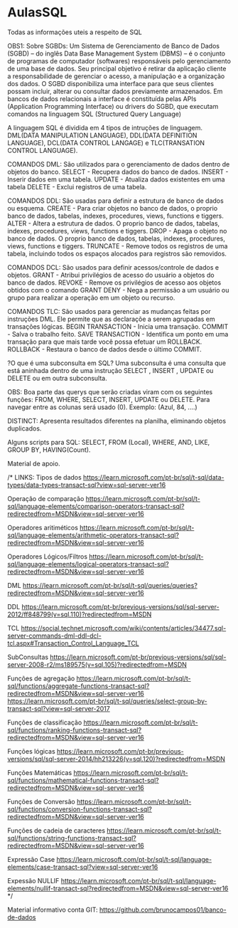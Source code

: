 # AulasSQL
Todas as informações uteis a respeito de SQL

OBS1: Sobre SGBDs: Um Sistema de Gerenciamento de Banco de Dados (SGBD) – do inglês Data Base Management System (DBMS) – é o conjunto de programas de computador (softwares) responsáveis pelo gerenciamento de uma base de dados. Seu principal objetivo é retirar da aplicação cliente a responsabilidade de gerenciar o acesso, a manipulação e a organização dos dados. O SGBD disponibiliza uma interface para que seus clientes possam incluir, alterar ou consultar dados previamente armazenados. Em bancos de dados relacionais a interface é constituída pelas APIs (Application Programming Interface) ou drivers do SGBD, que executam comandos na linguagem SQL (Structured Query Language)

A linguagem SQL é dividida em 4 tipos de intruções de linguagem. DML(DATA MANIPULATION LANGUAGE), DDL(DATA DEFINITION LANGUAGE), DCL(DATA CONTROL LANGAGE) e TLC(TRANSATION CONTROL LANGUAGE).

COMANDOS DML: São utilizados para o gerenciamento de dados dentro de objetos do banco.
SELECT - Recupera dados do banco de dados.
INSERT - Inserir dados em uma tabela.
UPDATE - Atualiza dados existentes em uma tabela
DELETE - Exclui registros de uma tabela.

COMANDOS DDL: São usadas para definir a estrutura de banco de dados ou esquema.
CREATE - Para criar objetos no banco de dados, o proprio banco de dados, tabelas, indexes, procedures, views, functions e tiggers.
ALTER - Altera a estrutura de dados. O proprio banco de dados, tabelas, indexes, procedures, views, functions e tiggers.
DROP - Apaga o objeto no banco de dados. O proprio banco de dados, tabelas, indexes, procedures, views, functions e tiggers.
TRUNCATE - Remove todos os registros de uma tabela, incluindo todos os espaços alocados para registros são removidos.

COMANDOS DCL: São usados para definir acessos/controle de dados e objetos.
GRANT - Atribui privilégios de acesso do usuário a objetos do banco de dados. 
REVOKE - Remove os privilégios de acesso aos objetos obtidos com o comando GRANT
DENY - Nega a permissão a um usuário ou grupo para realizar a operação em um objeto ou recurso.

COMANDOS TLC: São usados para gerenciar as mudanças feitas por instruções DML. Ele permite que as declaraçõe a serem agrupadas em transações lógicas.
BEGIN TRANSACTION - Inicia uma transação.
COMMIT - Salva o trabalho feito.
SAVE TRANSACTION - Identifica um ponto em uma transação para que mais tarde você possa efetuar um ROLLBACK.
ROLLBACK - Restaura o banco de dados desde o último COMMIT.

?O que é uma subconsulta em SQL?
Uma subconsulta é uma consulta que está aninhada dentro de uma instrução SELECT , INSERT , UPDATE ou DELETE ou em outra subconsulta.


OBS: Boa parte das querys que serão criadas viram com os seguintes funções: FROM, WHERE, SELECT, INSERT, UPDATE ou DELETE. Para navegar entre as colunas será usado (0). Exemplo: (Azul, 84, ....)

DISTINCT: Apresenta resultados diferentes na planilha, eliminando objetos duplicados.



Alguns scripts para SQL: SELECT, FROM (Local), WHERE, AND, LIKE, GROUP BY, HAVING(Count).

Material de apoio. 

/* LINKS: Tipos de dados https://learn.microsoft.com/pt-br/sql/t-sql/data-types/data-types-transact-sql?view=sql-server-ver16

Operação de comparação https://learn.microsoft.com/pt-br/sql/t-sql/language-elements/comparison-operators-transact-sql?redirectedfrom=MSDN&view=sql-server-ver16

Operadores aritiméticos https://learn.microsoft.com/pt-br/sql/t-sql/language-elements/arithmetic-operators-transact-sql?redirectedfrom=MSDN&view=sql-server-ver16

Operadores Lógicos/Filtros https://learn.microsoft.com/pt-br/sql/t-sql/language-elements/logical-operators-transact-sql?redirectedfrom=MSDN&view=sql-server-ver16

DML https://learn.microsoft.com/pt-br/sql/t-sql/queries/queries?redirectedfrom=MSDN&view=sql-server-ver16

DDL https://learn.microsoft.com/pt-br/previous-versions/sql/sql-server-2012/ff848799(v=sql.110)?redirectedfrom=MSDN

TCL https://social.technet.microsoft.com/wiki/contents/articles/34477.sql-server-commands-dml-ddl-dcl-tcl.aspx#Transaction_Control_Language_TCL

SubConsultas https://learn.microsoft.com/pt-br/previous-versions/sql/sql-server-2008-r2/ms189575(v=sql.105)?redirectedfrom=MSDN

Funções de agregação https://learn.microsoft.com/pt-br/sql/t-sql/functions/aggregate-functions-transact-sql?redirectedfrom=MSDN&view=sql-server-ver16 https://learn.microsoft.com/pt-br/sql/t-sql/queries/select-group-by-transact-sql?view=sql-server-2017

Funções de classificação https://learn.microsoft.com/pt-br/sql/t-sql/functions/ranking-functions-transact-sql?redirectedfrom=MSDN&view=sql-server-ver16

Funções lógicas https://learn.microsoft.com/pt-br/previous-versions/sql/sql-server-2014/hh213226(v=sql.120)?redirectedfrom=MSDN

Funções Matemáticas https://learn.microsoft.com/pt-br/sql/t-sql/functions/mathematical-functions-transact-sql?redirectedfrom=MSDN&view=sql-server-ver16

Funções de Conversão https://learn.microsoft.com/pt-br/sql/t-sql/functions/conversion-functions-transact-sql?redirectedfrom=MSDN&view=sql-server-ver16

Funções de cadeia de caracteres https://learn.microsoft.com/pt-br/sql/t-sql/functions/string-functions-transact-sql?redirectedfrom=MSDN&view=sql-server-ver16

Expressão Case https://learn.microsoft.com/pt-br/sql/t-sql/language-elements/case-transact-sql?view=sql-server-ver16

Expessão NULLIF https://learn.microsoft.com/pt-br/sql/t-sql/language-elements/nullif-transact-sql?redirectedfrom=MSDN&view=sql-server-ver16 */

Material informativo conta GIT: https://github.com/brunocampos01/banco-de-dados


